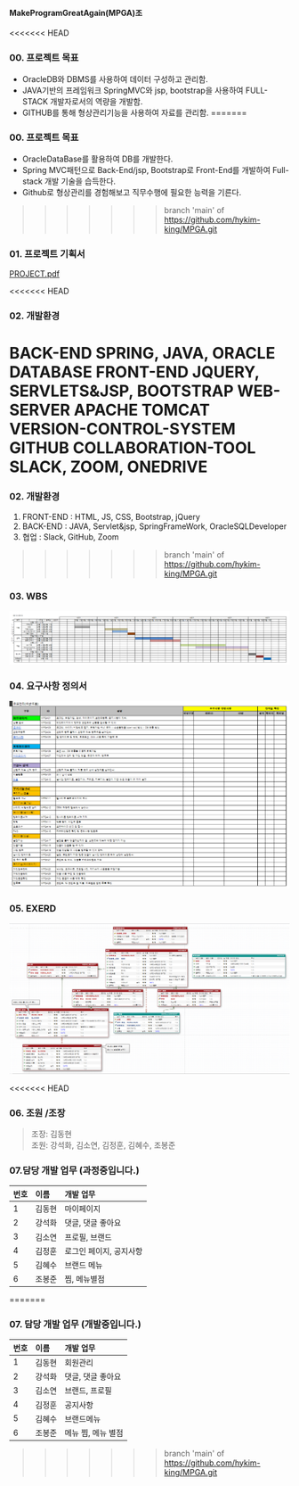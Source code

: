 #### MakeProgramGreatAgain(MPGA)조

<<<<<<< HEAD
### 00. 프로젝트 목표
+ OracleDB와 DBMS를 사용하여 데이터 구성하고 관리함.
+ JAVA기반의 프레임워크 SpringMVC와 jsp, bootstrap을 사용하여 FULL-STACK 개발자로서의 역량을 개발함.
+ GITHUB를 통해 형상관리기능을 사용하여 자료를 관리함.
=======
### 00. 프로젝트 목표  
+ OracleDataBase를 활용하여 DB를 개발한다.  
+ Spring MVC패턴으로 Back-End/jsp, Bootstrap로 Front-End를 개발하여 Full-stack 개발 기술을 습득한다.  
+ Github로 형상관리를 경험해보고 직무수행에 필요한 능력을 기른다.  
>>>>>>> branch 'main' of https://github.com/hykim-king/MPGA.git


### 01. 프로젝트 기획서  
[PROJECT.pdf](https://github.com/hykim-king/MPGA/blob/main/PROJECT.pdf "PROJECT.pdf")  

<<<<<<< HEAD
### 02. 개발환경
BACK-END  SPRING, JAVA, ORACLE DATABASE
FRONT-END  JQUERY, SERVLETS&JSP, BOOTSTRAP
WEB-SERVER APACHE TOMCAT
VERSION-CONTROL-SYSTEM GITHUB
COLLABORATION-TOOL SLACK, ZOOM, ONEDRIVE
=======
### 02. 개발환경  
1. FRONT-END : HTML, JS, CSS, Bootstrap, jQuery
2. BACK-END : JAVA, Servlet&jsp, SpringFrameWork, OracleSQLDeveloper
3. 협업 : Slack, GitHub, Zoom
>>>>>>> branch 'main' of https://github.com/hykim-king/MPGA.git

### 03. WBS  
![WBS](https://github.com/hykim-king/MPGA/blob/main/WBS.png "WBS")  

### 04. 요구사항 정의서  
![WANT](https://github.com/hykim-king/MPGA/blob/main/WANT.png "WANT")  

### 05. EXERD  
![EXERD](https://github.com/hykim-king/MPGA/blob/main/EXERD.png "EXERD")  
 
<<<<<<< HEAD
### 06. 조원 /조장  
> 조장: 김동현  
> 조원: 강석화, 김소연, 김정훈, 김혜수, 조봉준  


### 07.담당 개발 업무 (과정중입니다.)  
|번호|이름|개발 업무
|:-----|:-----|:-----|
|1     |김동현 | 마이페이지     |
|2     |강석화 | 댓글, 댓글 좋아요     |
|3     |김소연 | 프로필, 브랜드     |
|4     |김정훈 | 로그인 페이지, 공지사항     |
|5     |김혜수 | 브랜드 메뉴     |
|6     |조봉준 | 찜, 메뉴별점    |
=======
### 07. 담당 개발 업무 (개발중입니다.)
|번호|이름|개발 업무|
|:-----|:-----|:-----|
|1     |김동현   |회원관리|
|2     |강석화   |댓글, 댓글 좋아요|
|3     |김소연   |브랜드, 프로필|
|4     |김정훈   |공지사항|
|5     |김혜수   |브랜드메뉴|
|6     |조봉준   |메뉴 찜, 메뉴 별점|
>>>>>>> branch 'main' of https://github.com/hykim-king/MPGA.git
